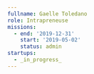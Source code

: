 ```yaml
---
fullname: Gaelle Toledano
role: Intrapreneuse
missions:
  - end: '2019-12-31'
    start: '2019-05-02'
    status: admin
startups:
  - _in_progress_
---
```


